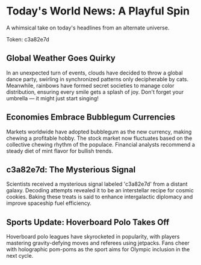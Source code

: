 # Today's World News: A Playful Spin

A whimsical take on today's headlines from an alternate universe.

Token: c3a82e7d

## Global Weather Goes Quirky

In an unexpected turn of events, clouds have decided to throw a global dance party, swirling in synchronized patterns only decipherable by cats. Meanwhile, rainbows have formed secret societies to manage color distribution, ensuring every smile gets a splash of joy. Don't forget your umbrella — it might just start singing!

## Economies Embrace Bubblegum Currencies

Markets worldwide have adopted bubblegum as the new currency, making chewing a profitable hobby. The stock market now fluctuates based on the collective chewing rhythm of the populace. Financial analysts recommend a steady diet of mint flavor for bullish trends.

## c3a82e7d: The Mysterious Signal

Scientists received a mysterious signal labeled 'c3a82e7d' from a distant galaxy. Decoding attempts revealed it to be an interstellar recipe for cosmic cookies. Baking these treats is said to enhance intergalactic diplomacy and improve spaceship fuel efficiency.

## Sports Update: Hoverboard Polo Takes Off

Hoverboard polo leagues have skyrocketed in popularity, with players mastering gravity-defying moves and referees using jetpacks. Fans cheer with holographic pom-poms as the sport aims for Olympic inclusion in the next cycle.